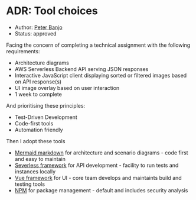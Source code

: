 # ADR: Tool choices

- Author: [Peter Banjo](peter.banjo@photobox.com)
- Status: approved

Facing the concern of completing a technical assignment with the following requirements:

- Architecture diagrams
- AWS Serverless Backend API serving JSON responses
- Interactive JavaScript client displaying sorted or filtered images based on API response(s)
- UI image overlay based on user interaction
- 1 week to complete

And prioritising these principles:

- Test-Driven Development
- Code-first tools
- Automation friendly

Then I adopt these tools

- [Mermaid markdown](https://mermaid.js.org/intro/) for architecture and scenario diagrams - code first and easy to maintain
- [Severless framework](https://www.serverless.com/) for API development - facility to run tests and instances locally
- [Vue framework](https://vuejs.org/) for UI - core team develops and maintaints build and testing tools
- [NPM](https://docs.npmjs.com/getting-started) for package management - default and includes security analysis

